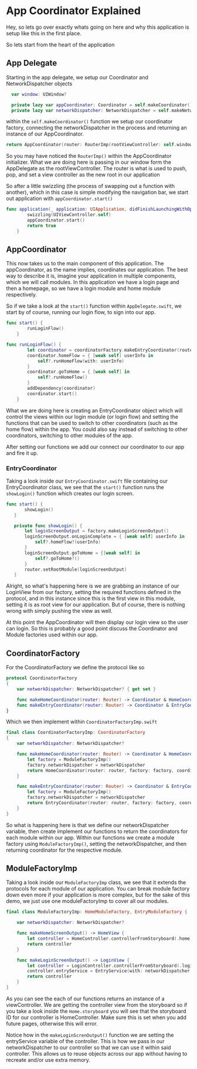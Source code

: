 # App Coordinator Explained

Hey, so lets go over exactly whats going on here and why this application is setup like this in the first place.

So lets start from the heart of the application

## App Delegate

Starting in the app delegate, we setup our Coordinator and NetworkDispatcher objects

```swift
  var window: UIWindow?

  private lazy var appCoordinator: Coordinator = self.makeCoordinator()
  private lazy var networkDispatcher: NetworkDispatcher = self.makeNetworkDispatcher()
```

within the `self.makeCoordinator()` function we setup our coordinator factory, connecting the
networkDispatcher in the process and returning an instance of our AppCoordinator.
```swift
return AppCoordinator(router: RouterImp(rootViewController: self.window?.rootViewController as! UINavigationController), coordinatorFactory: factory)
```

So you may have noticed the `RouterImp()` within the AppCoordinator initializer. What we are doing here is passing in our window form
the AppDelegate as the rootViewController. The router is what is used to push, pop, and set a view controller as the new root in our application


So after a little swizzling (the process of swapping out a function with another), which in this case is simple modifying the navigation bar,
we start out application with `appCoordinator.start()`

```swift
func application(_ application: UIApplication, didFinishLaunchingWithOptions launchOptions: [UIApplicationLaunchOptionsKey: Any]?) -> Bool {
        swizzling(UIViewController.self)
        appCoordinator.start()
        return true
    }
```

## AppCoordinator

This now takes us to the main component of this application. The appCoordinator, as the name implies, coordinates our application.
The best way to describe it is, imagine your application in multiple components, which we will call modules.
In this application we have a login page and then a homepage, so we have a login module and home module respectively.

So if we take a look at the `start()` function within `AppDelegate.swift`, we start by of course, running our login flow, to sign into
our app.

```swift
func start() {
        runLoginFlow()
    }

func runLoginFlow() {
        let coordinator = coordinatorFactory.makeEntryCoordinator(router: router)
        coordinator.homeFlow = { [weak self] userInfo in
            self?.runHomeFlow(with: userInfo)
        }
        coordinator.goToHome = { [weak self] in
            self?.runHomeFlow()
        }
        addDependency(coordinator)
        coordinator.start()
    }
```

What we are doing here is creating an EntryCoordinator object which will control the views within our login module (or login flow) and setting
the functions that can be used to switch to other coordinators (such as the home flow) within the app. You could also say instead of switching to other
coordinators, switching to other modules of the app.

After setting our functions we add our connect our coordinator to our app and fire it up.

### EntryCoordinator

Taking a look inside our `EntryCoordinator.swift` file containing our EntryCoordinator class, we see that the `start()` function
runs the `showLogin()` function which creates our login screen.

```swift
func start() {
       showLogin()
   }

   private func showLogin() {
       let loginScreenOutput = factory.makeLoginScreenOutput()
       loginScreenOutput.onLoginComplete = { [weak self] userInfo in
           self?.homeFlow?(userInfo)
       }
       loginScreenOutput.goToHome = {[weak self] in
           self?.goToHome?()
       }
       router.setRootModule(loginScreenOutput)
   }
```

Alright, so what's happening here is we are grabbing an instance of our LoginView from our factory,
setting the required functions defined in the protocol, and in this instance since this is the first view
in this module, setting it is as root view for our application. But of course, there is nothing wrong with simply pushing
the view as well.

At this point the AppCoordinator will then display our login view so the user can login. So this is probably a good point
discuss the Coordinator and Module factories used within our app.

## CoordinatorFactory

For the CoordinatorFactory we define the protocol like so

```swift
protocol CoordinatorFactory
{
    var networkDispatcher: NetworkDispatcher? { get set }

    func makeHomeCoordinator(router: Router) -> Coordinator & HomeCoordinatorOutput
    func makeEntryCoordinator(router: Router) -> Coordinator & EntryCoordinatorOutput
}
```
Which we then implement within `CoordinatorFactoryImp.swift`
```swift
final class CoordinatorFactoryImp: CoordinatorFactory
{
    var networkDispatcher: NetworkDispatcher?

    func makeHomeCoordinator(router: Router) -> Coordinator & HomeCoordinatorOutput {
        let factory = ModuleFactoryImp()
        factory.networkDispatcher = networkDispatcher
        return HomeCoordinator(router: router, factory: factory, coordinatorFactory: self)
    }

    func makeEntryCoordinator(router: Router) -> Coordinator & EntryCoordinatorOutput {
        let factory = ModuleFactoryImp()
        factory.networkDispatcher = networkDispatcher
        return EntryCoordinator(router: router, factory: factory, coordinatorFactory: self)
    }
}
```

So what is happening here is that we define our networkDispatcher variable, then create implement our functions
to return the coordinators for each module within our app. Within our functions we create a
module factory using `ModuleFactoryImp()`, setting the networkDispatcher, and then returning coordinator
for the respective module.

## ModuleFactoryImp

Taking a look inside our `ModuleFactoryImp` class, we see that it extends the protocols for each module
of our application. You can break module factory down even more if your application is more complex, but for the
sake of this demo, we just use one moduleFactoryImp to cover all our modules.

```swift
final class ModuleFactoryImp: HomeModuleFactory, EntryModuleFactory {

    var networkDispatcher: NetworkDispatcher?

    func makeHomeScreenOutput() -> HomeView {
        let controller = HomeController.controllerFromStoryboard(.home)
        return controller
    }

    func makeLoginScreenOutput() -> LoginView {
        let controller = LoginController.controllerFromStoryboard(.login)
        controller.entryService = EntryService(with: networkDispatcher!)
        return controller
    }
}
```

As you can see the each of our functions returns an instance of a viewController. We are getting the controller view
from the storyboard so if you take a look inside the `Home.storyboard` you will see that the storyboard ID for our controller
is HomeController. Make sure this is set when you add future pages, otherwise this will error.

Notice how in the `makeLoginScrenOutput()` function we are setting the entryService variable of the controller. This is how we
pass in our networkDispatcher to our controller so that we can use it within said controller. This allows us to reuse objects across
our app without having to recreate and/or use extra memory.
